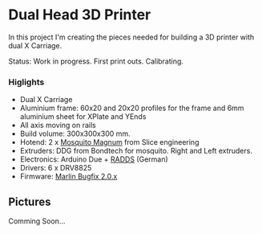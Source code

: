 # Dual Head 3D Printer

In this project I'm creating the pieces needed for building a 3D printer with dual X Carriage.

Status: Work in progress. First print outs. Calibrating.

### Higlights

* Dual X Carriage
* Aluminium frame: 60x20 and 20x20 profiles for the frame and 6mm aluminium sheet for XPlate and YEnds
* All axis moving on rails
* Build volume: 300x300x300 mm.
* Hotend: 2 x [Mosquito Magnum](https://www.sliceengineering.com/collections/hotends/products/mosquito-magnum%E2%84%A2-hotend) from Slice engineering
* Extruders: DDG from Bondtech for mosquito. Right and Left extruders.
* Electronics: Arduino Due + [RADDS](https://reprap.org/wiki/Radds) (German)
* Drivers: 6 x DRV8825
* Firmware: [Marlin Bugfix 2.0.x](https://github.com/MarlinFirmware/Marlin/tree/bugfix-2.0.x)

## Pictures

Comming Soon...
